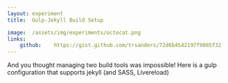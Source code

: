 ```yaml
---
layout: experiment
title:  Gulp-Jekyll Build Setup

image:  /assets/img/experiments/octocat.png
links:
    github:    https://gist.github.com/trsanders/72d6b4542197f9085f32
---
```


And you thought managing two build tools was impossible! Here is a gulp configuration that supports jekyll (and SASS, Livereload)
